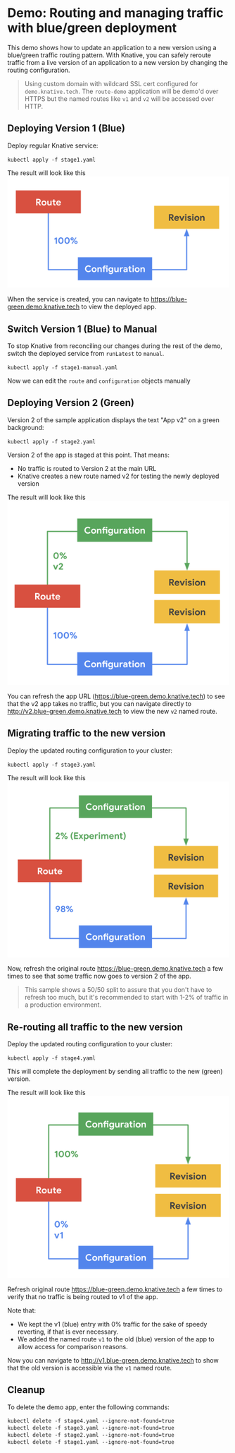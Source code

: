 # Demo: Routing and managing traffic with blue/green deployment

This demo shows how to update an application to a new version using a blue/green
traffic routing pattern. With Knative, you can safely reroute traffic from a live version
of an application to a new version by changing the routing configuration.

> Using custom domain with wildcard SSL cert configured for `demo.knative.tech`. The `route-demo` application will be demo'd over HTTPS but the named routes like `v1` and `v2` will be accessed over HTTP.


## Deploying Version 1 (Blue)

Deploy regular Knative service:

`kubectl apply -f stage1.yaml`

The result will look like this
![Stage 1](../images/bg1.png)

When the service is created, you can navigate to https://blue-green.demo.knative.tech to view the deployed app.

## Switch Version 1 (Blue) to Manual

To stop Knative from reconciling our changes during the rest of the demo, switch the deployed service from `runLatest` to `manual`.

`kubectl apply -f stage1-manual.yaml`

Now we can edit the `route` and `configuration` objects manually

## Deploying Version 2 (Green)

Version 2 of the sample application displays the text "App v2" on a green background:

`kubectl apply -f stage2.yaml`

Version 2 of the app is staged at this point. That means:

* No traffic is routed to Version 2 at the main URL
* Knative creates a new route named v2 for testing the newly deployed version

The result will look like this
![Stage 2](../images/bg2.png)

You can refresh the app URL (https://blue-green.demo.knative.tech) to see that
the v2 app takes no traffic, but you can navigate directly to http://v2.blue-green.demo.knative.tech
to view the new `v2` named route.

## Migrating traffic to the new version

Deploy the updated routing configuration to your cluster:

`kubectl apply -f stage3.yaml`

The result will look like this
![Stage 3](../images/bg3.png)

Now, refresh the original route https://blue-green.demo.knative.tech a few times to see
that some traffic now goes to version 2 of the app.

> This sample shows a 50/50 split to assure that you don't have to refresh too much, but it's recommended
  to start with 1-2% of traffic in a production environment.

## Re-routing all traffic to the new version

Deploy the updated routing configuration to your cluster:

`kubectl apply -f stage4.yaml`

This will complete the deployment by sending all traffic to the new (green) version.

The result will look like this
![Stage 4](../images/bg4.png)

Refresh original route https://blue-green.demo.knative.tech a few times to verify that
no traffic is being routed to v1 of the app.

Note that:

* We kept the v1 (blue) entry with 0% traffic for the sake of speedy reverting, if that is ever necessary.
* We added the named route `v1` to the old (blue) version of the app to allow access for comparison reasons.

Now you can navigate to http://v1.blue-green.demo.knative.tech to show that the old version
is accessible via the `v1` named route.


## Cleanup

To delete the demo app, enter the following commands:

```
kubectl delete -f stage4.yaml --ignore-not-found=true
kubectl delete -f stage3.yaml --ignore-not-found=true
kubectl delete -f stage2.yaml --ignore-not-found=true
kubectl delete -f stage1.yaml --ignore-not-found=true
```
